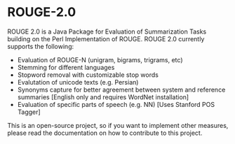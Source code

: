 # ROUGE-2.0
ROUGE 2.0 is a Java Package for Evaluation of Summarization Tasks building on the Perl Implementation of ROUGE. ROUGE 2.0 currently supports the following:

- Evaluation of ROUGE-N (unigram, bigrams, trigrams, etc)
- Stemming for different languages
- Stopword removal with customizable stop words
- Evalutation of unicode texts (e.g. Persian)
- Synonyms capture for better agreement between system and reference summaries [English only and requires WordNet installation]
- Evaluation of specific parts of speech (e.g. NN) [Uses Stanford POS Tagger]

This is an open-source project, so if you want to implement other measures, please read the documentation on how to contribute to this project.  
